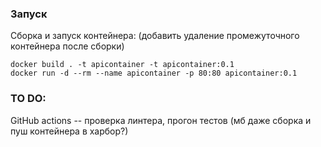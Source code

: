 ### Запуск
Сборка и запуск контейнера: (добавить удаление промежуточного контейнера после сборки)

    docker build . -t apicontainer -t apicontainer:0.1
    docker run -d --rm --name apicontainer -p 80:80 apicontainer:0.1

### TO DO:  
GitHub actions -- проверка линтера, прогон тестов (мб даже сборка и пуш контейнера в харбор?)

